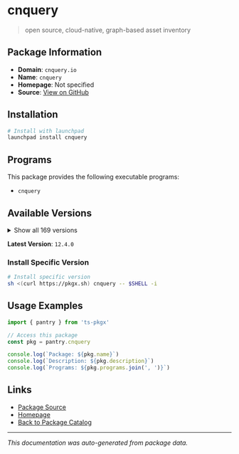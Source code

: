 # cnquery

> open source, cloud-native, graph-based asset inventory

## Package Information

- **Domain**: `cnquery.io`
- **Name**: `cnquery`
- **Homepage**: Not specified
- **Source**: [View on GitHub](https://github.com/pkgxdev/pantry/tree/main/projects/cnquery.io/package.yml)

## Installation

```bash
# Install with launchpad
launchpad install cnquery
```

## Programs

This package provides the following executable programs:

- `cnquery`

## Available Versions

<details>
<summary>Show all 169 versions</summary>

- `12.4.0`, `12.3.0`, `12.2.1`, `12.2.0`, `12.1.0`
- `12.0.0`, `11.69.1`, `11.69.0`, `11.68.0`, `11.67.1`
- `11.67.0`, `11.66.1`, `11.66.0`, `11.65.0`, `11.64.0`
- `11.63.1`, `11.63.0`, `11.62.1`, `11.62.0`, `11.61.0`
- `11.60.0`, `11.59.0`, `11.58.0`, `11.57.2`, `11.57.1`
- `11.57.0`, `11.56.0`, `11.55.0`, `11.54.0`, `11.53.2`
- `11.53.1`, `11.53.0`, `11.52.0`, `11.51.2`, `11.51.1`
- `11.51.0`, `11.50.0`, `11.49.0`, `11.48.0`, `11.47.1`
- `11.47.0`, `11.46.2`, `11.46.1`, `11.46.0`, `11.45.1`
- `11.45.0`, `11.44.0`, `11.43.0`, `11.42.0`, `11.41.0`
- `11.40.0`, `11.39.0`, `11.38.0`, `11.37.1`, `11.37.0`
- `11.36.2`, `11.36.1`, `11.36.0`, `11.35.0`, `11.34.0`
- `11.33.1`, `11.33.0`, `11.32.0`, `11.31.1`, `11.31.0`
- `11.30.2`, `11.30.1`, `11.30.0`, `11.29.0`, `11.28.1`
- `11.28.0`, `11.27.0`, `11.26.0`, `11.25.0`, `11.24.0`
- `11.23.2`, `11.23.1`, `11.23.0`, `11.22.0`, `11.21.1`
- `11.21.0`, `11.20.1`, `11.20.0`, `11.19.1`, `11.19.0`
- `11.18.0`, `11.17.0`, `11.16.1`, `11.16.0`, `11.15.1`
- `11.15.0`, `11.14.1`, `11.14.0`, `11.13.2`, `11.13.1`
- `11.13.0`, `11.12.2`, `11.12.1`, `11.12.0`, `11.11.0`
- `11.10.0`, `11.9.1`, `11.9.0`, `11.8.0`, `11.7.3`
- `11.7.2`, `11.7.1`, `11.7.0`, `11.6.3`, `11.6.2`
- `11.6.1`, `11.6.0`, `11.5.0`, `11.4.3`, `11.4.2`
- `11.4.1`, `11.4.0`, `11.3.1`, `11.3.0`, `11.2.0`
- `11.1.1`, `11.1.0`, `11.0.2`, `11.0.1`, `11.0.0`
- `10.12.2`, `10.12.1`, `10.12.0`, `10.11.1`, `10.11.0`
- `10.10.0`, `10.9.3`, `10.9.2`, `10.9.1`, `10.9.0`
- `10.8.4`, `10.8.3`, `10.8.2`, `10.8.1`, `10.8.0`
- `10.7.3`, `10.7.2`, `10.7.1`, `10.7.0`, `10.6.1`
- `10.6.0`, `10.5.0`, `10.4.2`, `10.4.1`, `10.4.0`
- `10.3.4`, `10.3.3`, `10.3.2`, `10.3.1`, `10.3.0`
- `10.2.0`, `10.1.6`, `10.1.5`, `10.1.4`, `10.1.3`
- `10.1.2`, `10.1.1`, `10.1.0`, `10.0.3`, `10.0.2`
- `10.0.1`, `10.0.0`, `9.14.0`, `9.13.0`

</details>

**Latest Version**: `12.4.0`

### Install Specific Version

```bash
# Install specific version
sh <(curl https://pkgx.sh) cnquery -- $SHELL -i
```

## Usage Examples

```typescript
import { pantry } from 'ts-pkgx'

// Access this package
const pkg = pantry.cnquery

console.log(`Package: ${pkg.name}`)
console.log(`Description: ${pkg.description}`)
console.log(`Programs: ${pkg.programs.join(', ')}`)
```

## Links

- [Package Source](https://github.com/pkgxdev/pantry/tree/main/projects/cnquery.io/package.yml)
- [Homepage](#)
- [Back to Package Catalog](../../package-catalog.md)

---

*This documentation was auto-generated from package data.*
